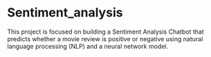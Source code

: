 # Sentiment_analysis
This project is focused on building a Sentiment Analysis Chatbot that predicts whether a movie review is positive or negative using natural language processing (NLP) and a neural network model.
